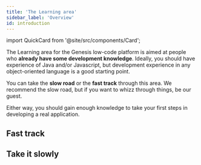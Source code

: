 ```yaml
---
title: 'The Learning area'
sidebar_label: 'Overview'
id: introduction
---
```

import QuickCard from '@site/src/components/Card';

The Learning area for the Genesis low-code platform is aimed at people who **already have some development knowledge**. Ideally, you should have experience of Java and/or Javascript, but development experience in any object-oriented language is a good starting point.

You can take the **slow road** or the **fast track** through this area. We recommend the slow road, but if you want to whizz through things, be our guest.  

Either way, you should gain enough knowledge to take your first steps in developing a real application. 

## Fast track

<div className='card-wrapper' >
    <QuickCard heading="Simple introduction" link="../getting-started/learn-the-basics/simple-introduction" text="This introduces you to some terminology and the basic architecture.">
    </QuickCard>
    <QuickCard heading="Prerequisites" link="../getting-started/quick-start/hardware-and-software" text="Check out our prerequisites and get the software you need onto your machine.">
    </QuickCard>
    <QuickCard heading="Get started" link="../getting-started/quick-start" text="Get started straight away. Build the simplest of applications in just a few careful steps.">
    </QuickCard>
</div>

## Take it slowly

<div className='card-wrapper'>
    <QuickCard heading="Simple introduction" link="../getting-started/learn-the-basics/simple-introduction" text="If you want to go more slowly, start right at the beginning and look at the sort of applications that have already been built on the Genesis low-code platform.">
    </QuickCard>
    <QuickCard heading="Data model" link="../getting-started/learn-the-basics/data-model/inside-a-fields-dictionary" text="From there, just progress through each section so that you build up knowledge of the data model and all the key parts on the platform. There's nothing difficult in these sections.">
    </QuickCard>
</div>

<div className='card-wrapper'>
    <QuickCard heading="Prerequisites" link="../getting-started/quick-start/hardware-and-software" text="After you have been through all those, you'll be ready to check the prerequisites for getting started.">
    </QuickCard>
    <QuickCard heading="Start building a simple application" link="/getting-started/quick-start/" text="Once you've completed each of those, you'll be ready to start building a simple application.">
    </QuickCard>
</div>



